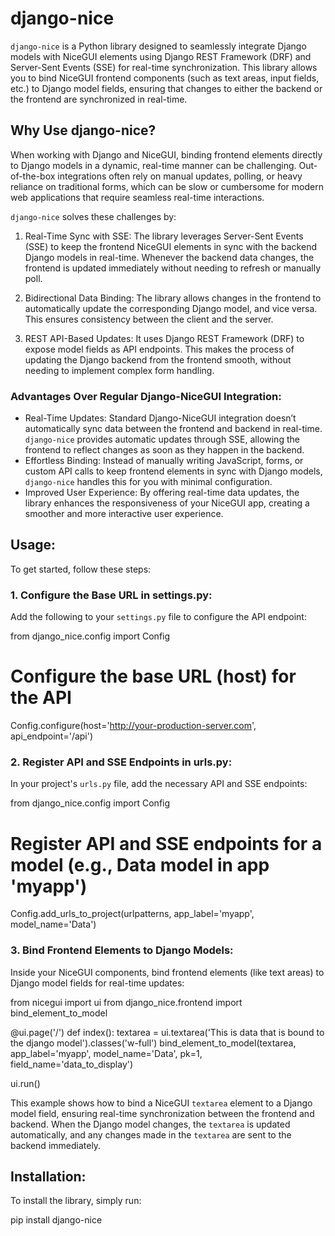 # django-nice

`django-nice` is a Python library designed to seamlessly integrate Django models with NiceGUI elements using Django REST Framework (DRF) and Server-Sent Events (SSE) for real-time synchronization. This library allows you to bind NiceGUI frontend components (such as text areas, input fields, etc.) to Django model fields, ensuring that changes to either the backend or the frontend are synchronized in real-time.

## Why Use django-nice?

When working with Django and NiceGUI, binding frontend elements directly to Django models in a dynamic, real-time manner can be challenging. Out-of-the-box integrations often rely on manual updates, polling, or heavy reliance on traditional forms, which can be slow or cumbersome for modern web applications that require seamless real-time interactions.

`django-nice` solves these challenges by:

1. Real-Time Sync with SSE: The library leverages Server-Sent Events (SSE) to keep the frontend NiceGUI elements in sync with the backend Django models in real-time. Whenever the backend data changes, the frontend is updated immediately without needing to refresh or manually poll.

2. Bidirectional Data Binding: The library allows changes in the frontend to automatically update the corresponding Django model, and vice versa. This ensures consistency between the client and the server.

3. REST API-Based Updates: It uses Django REST Framework (DRF) to expose model fields as API endpoints. This makes the process of updating the Django backend from the frontend smooth, without needing to implement complex form handling.

### Advantages Over Regular Django-NiceGUI Integration:

- Real-Time Updates: Standard Django-NiceGUI integration doesn’t automatically sync data between the frontend and backend in real-time. `django-nice` provides automatic updates through SSE, allowing the frontend to reflect changes as soon as they happen in the backend.
- Effortless Binding: Instead of manually writing JavaScript, forms, or custom API calls to keep frontend elements in sync with Django models, `django-nice` handles this for you with minimal configuration.
- Improved User Experience: By offering real-time data updates, the library enhances the responsiveness of your NiceGUI app, creating a smoother and more interactive user experience.

## Usage:

To get started, follow these steps:

### 1. Configure the Base URL in settings.py:

Add the following to your `settings.py` file to configure the API endpoint:

from django_nice.config import Config

# Configure the base URL (host) for the API
Config.configure(host='http://your-production-server.com', api_endpoint='/api')

### 2. Register API and SSE Endpoints in urls.py:

In your project's `urls.py` file, add the necessary API and SSE endpoints:

from django_nice.config import Config

# Register API and SSE endpoints for a model (e.g., Data model in app 'myapp')
Config.add_urls_to_project(urlpatterns, app_label='myapp', model_name='Data')

### 3. Bind Frontend Elements to Django Models:

Inside your NiceGUI components, bind frontend elements (like text areas) to Django model fields for real-time updates:

from nicegui import ui
from django_nice.frontend import bind_element_to_model

@ui.page('/')
def index():
    textarea = ui.textarea('This is data that is bound to the django model').classes('w-full')
    bind_element_to_model(textarea, app_label='myapp', model_name='Data', pk=1, field_name='data_to_display')

ui.run()

This example shows how to bind a NiceGUI `textarea` element to a Django model field, ensuring real-time synchronization between the frontend and backend. When the Django model changes, the `textarea` is updated automatically, and any changes made in the `textarea` are sent to the backend immediately.

## Installation:

To install the library, simply run:

pip install django-nice
